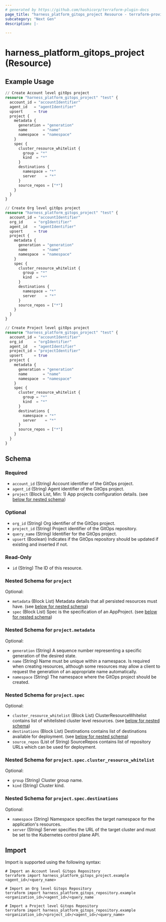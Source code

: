 ```yaml
---
# generated by https://github.com/hashicorp/terraform-plugin-docs
page_title: "harness_platform_gitops_project Resource - terraform-provider-harness"
subcategory: "Next Gen"
description: |-
  
---
```


# harness_platform_gitops_project (Resource)



## Example Usage

```terraform
// Create Account level gitOps project
resource "harness_platform_gitops_project" "test" {
  account_id = "accountIdentifier"
  agent_id   = "agentIdentifier"
  upsert     = true
  project {
    metadata {
      generation = "generation"
      name       = "name"
      namespace  = "namespace"
    }
    spec {
      cluster_resource_whitelist {
        group = "*"
        kind  = "*"
      }
      destinations {
        namespace = "*"
        server    = "*"
      }
      source_repos = ["*"]
    }
  }
}

// Create Org level gitOps project
resource "harness_platform_gitops_project" "test" {
  account_id = "accountIdentifier"
  org_id     = "orgIdentifier"
  agent_id   = "agentIdentifier"
  upsert     = true
  project {
    metadata {
      generation = "generation"
      name       = "name"
      namespace  = "namespace"
    }
    spec {
      cluster_resource_whitelist {
        group = "*"
        kind  = "*"
      }
      destinations {
        namespace = "*"
        server    = "*"
      }
      source_repos = ["*"]
    }
  }
}

// Create Project level gitOps project
resource "harness_platform_gitops_project" "test" {
  account_id = "accountIdentifier"
  org_id     = "orgIdentifier"
  agent_id   = "agentIdentifier"
  project_id = "projectIdentifier"
  upsert     = true
  project {
    metadata {
      generation = "generation"
      name       = "name"
      namespace  = "namespace"
    }
    spec {
      cluster_resource_whitelist {
        group = "*"
        kind  = "*"
      }
      destinations {
        namespace = "*"
        server    = "*"
      }
      source_repos = ["*"]
    }
  }
}
```

<!-- schema generated by tfplugindocs -->
## Schema

### Required

- `account_id` (String) Account identifier of the GitOps project.
- `agent_id` (String) Agent identifier of the GitOps project.
- `project` (Block List, Min: 1) App projects configuration details. (see [below for nested schema](#nestedblock--project))

### Optional

- `org_id` (String) Org identifier of the GitOps project.
- `project_id` (String) Project identifier of the GitOps repository.
- `query_name` (String) Identifier for the GitOps project.
- `upsert` (Boolean) Indicates if the GitOps repository should be updated if existing and inserted if not.

### Read-Only

- `id` (String) The ID of this resource.

<a id="nestedblock--project"></a>
### Nested Schema for `project`

Optional:

- `metadata` (Block List) Metadata details that all persisted resources must have. (see [below for nested schema](#nestedblock--project--metadata))
- `spec` (Block List) Spec is the specification of an AppProject. (see [below for nested schema](#nestedblock--project--spec))

<a id="nestedblock--project--metadata"></a>
### Nested Schema for `project.metadata`

Optional:

- `generation` (String) A sequence number representing a specific generation of the desired state.
- `name` (String) Name must be unique within a namespace. Is required when creating resources, although some resources may allow a client to request the generation of an appropriate name automatically.
- `namespace` (String) The namespace where the GitOps project should be created.


<a id="nestedblock--project--spec"></a>
### Nested Schema for `project.spec`

Optional:

- `cluster_resource_whitelist` (Block List) ClusterResourceWhitelist contains list of whitelisted cluster level resources. (see [below for nested schema](#nestedblock--project--spec--cluster_resource_whitelist))
- `destinations` (Block List) Destinations contains list of destinations available for deployment. (see [below for nested schema](#nestedblock--project--spec--destinations))
- `source_repos` (List of String) SourceRepos contains list of repository URLs which can be used for deployment.

<a id="nestedblock--project--spec--cluster_resource_whitelist"></a>
### Nested Schema for `project.spec.cluster_resource_whitelist`

Optional:

- `group` (String) Cluster group name.
- `kind` (String) Cluster kind.


<a id="nestedblock--project--spec--destinations"></a>
### Nested Schema for `project.spec.destinations`

Optional:

- `namespace` (String) Namespace specifies the target namespace for the application's resources.
- `server` (String) Server specifies the URL of the target cluster and must be set to the Kubernetes control plane API.

## Import

Import is supported using the following syntax:

```shell
# Import an Account level Gitops Repository
terraform import harness_platform_gitops_project.example <agent_id>/<query_name>

# Import an Org level Gitops Repository
terraform import harness_platform_gitops_repository.example <organization_id>/<agent_id>/<query_name

# Import a Project level Gitops Repository
terraform import harness_platform_gitops_repository.example <organization_id>/<project_id>/<agent_id>/<query_name>
```
